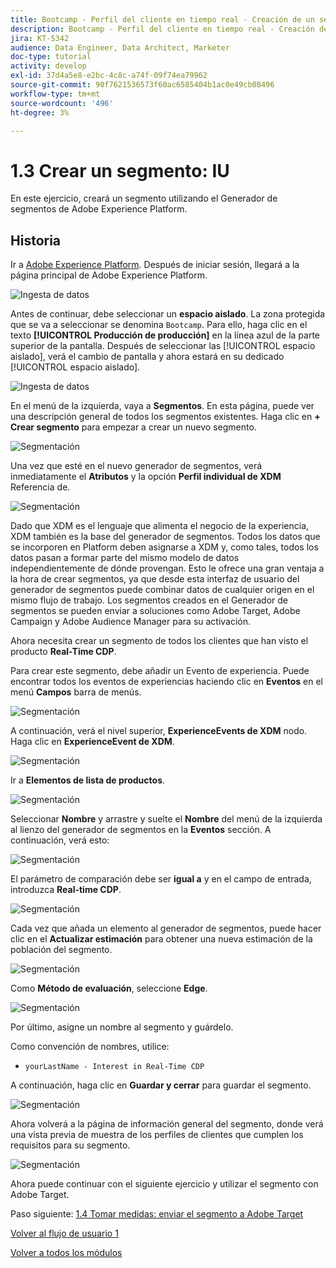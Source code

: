 ```yaml
---
title: Bootcamp - Perfil del cliente en tiempo real - Creación de un segmento - IU
description: Bootcamp - Perfil del cliente en tiempo real - Creación de un segmento - IU
jira: KT-5342
audience: Data Engineer, Data Architect, Marketer
doc-type: tutorial
activity: develop
exl-id: 37d4a5e8-e2bc-4c8c-a74f-09f74ea79962
source-git-commit: 90f7621536573f60ac6585404b1ac0e49cb08496
workflow-type: tm+mt
source-wordcount: '496'
ht-degree: 3%

---
```


# 1.3 Crear un segmento: IU

En este ejercicio, creará un segmento utilizando el Generador de segmentos de Adobe Experience Platform.

## Historia

Ir a [Adobe Experience Platform](https://experience.adobe.com/platform). Después de iniciar sesión, llegará a la página principal de Adobe Experience Platform.

![Ingesta de datos](./images/home.png)

Antes de continuar, debe seleccionar un **espacio aislado**. La zona protegida que se va a seleccionar se denomina ``Bootcamp``. Para ello, haga clic en el texto **[!UICONTROL Producción de producción]** en la línea azul de la parte superior de la pantalla. Después de seleccionar las [!UICONTROL espacio aislado], verá el cambio de pantalla y ahora estará en su dedicado [!UICONTROL espacio aislado].

![Ingesta de datos](./images/sb1.png)

En el menú de la izquierda, vaya a **Segmentos**. En esta página, puede ver una descripción general de todos los segmentos existentes. Haga clic en **+ Crear segmento** para empezar a crear un nuevo segmento.

![Segmentación](./images/menuseg.png)

Una vez que esté en el nuevo generador de segmentos, verá inmediatamente el **Atributos** y la opción **Perfil individual de XDM** Referencia de.

![Segmentación](./images/segmentationui.png)

Dado que XDM es el lenguaje que alimenta el negocio de la experiencia, XDM también es la base del generador de segmentos. Todos los datos que se incorporen en Platform deben asignarse a XDM y, como tales, todos los datos pasan a formar parte del mismo modelo de datos independientemente de dónde provengan. Esto le ofrece una gran ventaja a la hora de crear segmentos, ya que desde esta interfaz de usuario del generador de segmentos puede combinar datos de cualquier origen en el mismo flujo de trabajo. Los segmentos creados en el Generador de segmentos se pueden enviar a soluciones como Adobe Target, Adobe Campaign y Adobe Audience Manager para su activación.

Ahora necesita crear un segmento de todos los clientes que han visto el producto **Real-Time CDP**.

Para crear este segmento, debe añadir un Evento de experiencia. Puede encontrar todos los eventos de experiencias haciendo clic en **Eventos** en el menú **Campos** barra de menús.

![Segmentación](./images/findee.png)

A continuación, verá el nivel superior, **ExperienceEvents de XDM** nodo. Haga clic en **ExperienceEvent de XDM**.

![Segmentación](./images/see.png)

Ir a **Elementos de lista de productos**.

![Segmentación](./images/plitems.png)

Seleccionar **Nombre** y arrastre y suelte el **Nombre** del menú de la izquierda al lienzo del generador de segmentos en la **Eventos** sección. A continuación, verá esto:

![Segmentación](./images/eewebpdtlname.png)

El parámetro de comparación debe ser **igual a** y en el campo de entrada, introduzca **Real-time CDP**.

![Segmentación](./images/pv.png)

Cada vez que añada un elemento al generador de segmentos, puede hacer clic en el **Actualizar estimación** para obtener una nueva estimación de la población del segmento.

![Segmentación](./images/refreshest.png)

Como **Método de evaluación**, seleccione **Edge**.

![Segmentación](./images/evedge.png)

Por último, asigne un nombre al segmento y guárdelo.

Como convención de nombres, utilice:

- `yourLastName - Interest in Real-Time CDP`

A continuación, haga clic en **Guardar y cerrar** para guardar el segmento.

![Segmentación](./images/segmentname.png)

Ahora volverá a la página de información general del segmento, donde verá una vista previa de muestra de los perfiles de clientes que cumplen los requisitos para su segmento.

![Segmentación](./images/savedsegment.png)

Ahora puede continuar con el siguiente ejercicio y utilizar el segmento con Adobe Target.

Paso siguiente: [1.4 Tomar medidas: enviar el segmento a Adobe Target](./ex4.md)

[Volver al flujo de usuario 1](./uc1.md)

[Volver a todos los módulos](../../overview.md)
